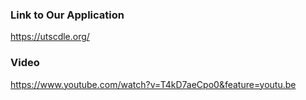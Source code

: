 ### Link to Our Application

https://utscdle.org/

### Video

https://www.youtube.com/watch?v=T4kD7aeCpo0&feature=youtu.be
